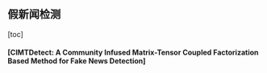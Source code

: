 ## 假新闻检测

[toc]

#### [CIMTDetect: A Community Infused Matrix-Tensor Coupled Factorization Based Method for Fake News Detection]